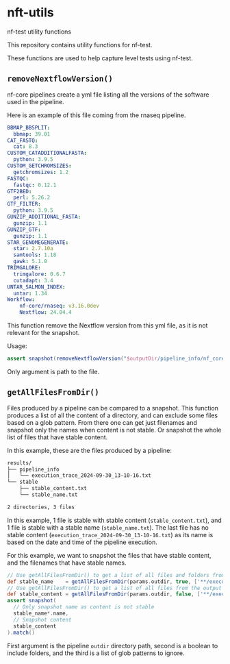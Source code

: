 # nft-utils

nf-test utility functions

This repository contains utility functions for nf-test.

These functions are used to help capture level tests using nf-test.

## `removeNextflowVersion()`

nf-core pipelines create a yml file listing all the versions of the software used in the pipeline.

Here is an example of this file coming from the rnaseq pipeline.

```yaml
BBMAP_BBSPLIT:
  bbmap: 39.01
CAT_FASTQ:
  cat: 8.3
CUSTOM_CATADDITIONALFASTA:
  python: 3.9.5
CUSTOM_GETCHROMSIZES:
  getchromsizes: 1.2
FASTQC:
  fastqc: 0.12.1
GTF2BED:
  perl: 5.26.2
GTF_FILTER:
  python: 3.9.5
GUNZIP_ADDITIONAL_FASTA:
  gunzip: 1.1
GUNZIP_GTF:
  gunzip: 1.1
STAR_GENOMEGENERATE:
  star: 2.7.10a
  samtools: 1.18
  gawk: 5.1.0
TRIMGALORE:
  trimgalore: 0.6.7
  cutadapt: 3.4
UNTAR_SALMON_INDEX:
  untar: 1.34
Workflow:
    nf-core/rnaseq: v3.16.0dev
    Nextflow: 24.04.4
```

This function remove the Nextflow version from this yml file, as it is not relevant for the snapshot.

Usage:

```groovy
assert snapshot(removeNextflowVersion("$outputDir/pipeline_info/nf_core_rnaseq_software_mqc_versions.yml")).match()
```

Only argument is path to the file.

## `getAllFilesFromDir()`

Files produced by a pipeline can be compared to a snapshot.
This function produces a list of all the content of a directory, and can exclude some files based on a glob pattern.
From there one can get just filenames and snapshot only the names when content is not stable.
Or snapshot the whole list of files that have stable content.

In this example, these are the files produced by a pipeline:

```bash
results/
├── pipeline_info
│   └── execution_trace_2024-09-30_13-10-16.txt
└── stable
    ├── stable_content.txt
    └── stable_name.txt

2 directories, 3 files
```

In this example, 1 file is stable with stable content (`stable_content.txt`), and 1 file is stable with a stable name (`stable_name.txt`).
The last file has no stable content (`execution_trace_2024-09-30_13-10-16.txt`) as its name is based on the date and time of the pipeline execution.

For this example, we want to snapshot the files that have stable content, and the filenames that have stable names.


```groovy
// Use getAllFilesFromDir() to get a list of all files and folders from the output directory, minus non stable files
def stable_name    = getAllFilesFromDir(params.outdir, true, ['**/execution_trace*.txt'] )
// Use getAllFilesFromDir() to get a list of all files from the output directory, minus the non stable files
def stable_content = getAllFilesFromDir(params.outdir, false, ['**/execution_trace*.txt', '**/stable_name.txt'] )
assert snapshot(
  // Only snapshot name as content is not stable
  stable_name*.name,
  // Snapshot content
  stable_content
).match()
```

First argument is the pipeline `outdir` directory path, second is a boolean to include folders, and the third is a list of glob patterns to ignore.
